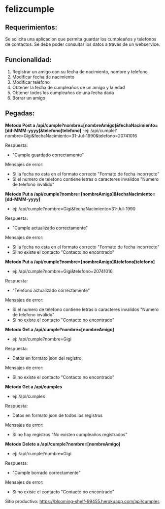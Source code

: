 # felizcumple

## Requerimientos:

Se solicita una aplicacion que permita guardar los cumpleaños y telefonos de contactos. Se debe poder consultar los datos a través de un webservice.

## Funcionalidad:

1. Registrar un amigo con su fecha de nacimiento, nombre y telefono
2. Modificar fecha de nacimiento
3. Modificar telefono
4. Obtener la fecha de cumpleaños de un amigo y la edad
5. Obtener todos los cumpleaños de una fecha dada
6. Borrar un amigo

## Pegadas:

**Metodo Post a /api/cumple?nombre=[nombreAmigo]&fechaNacimiento=[dd-MMM-yyyy]&telefono[telefono]**
-ej: /api/cumple?nombre=Gigi&fechaNacimiento=31-Jul-1990&telefono=20741016

Respuesta:
- "Cumple guardado correctamente" 

Mensajes de error: 
- Si la fecha no esta en el formato correcto "Formato de fecha incorrecto"
- Si el numero de telefono contiene letras o caracteres invalidos "Numero de telefono inválido"

**Metodo Put a /api/cumple?nombre=[nombreAmigo]&fechaNacimiento=[dd-MMM-yyyy]**

- ej: /api/cumple?nombre=Gigi&fechaNacimiento=31-Jul-1990

Respuesta:

- "Cumple actualizado correctamente"

Mensajes de error: 

- Si la fecha no esta en el formato correcto "Formato de fecha incorrecto"
- Si no existe el contacto "Contacto no encontrado"

**Metodo Put a /api/cumple?nombre=[nombreAmigo]&telefono[telefono]**

- ej: /api/cumple?nombre=Gigi&telefono=20741016

Respuesta:

- "Telefono actualizado correctamente"

Mensajes de error: 

- Si el numero de telefono contiene letras o caracteres invalidos "Numero de telefono inválido"
- Si no existe el contacto "Contacto no encontrado"

**Metodo Get a /api/cumple?nombre=[nombreAmigo]**

- ej: /api/cumple?nombre=Gigi

Respuesta:

- Datos en formato json del registro

Mensajes de error: 

- Si no existe el contacto "Contacto no encontrado"

**Metodo Get a /api/cumples**

- ej: /api/cumples

Respuesta:

- Datos en formato json de todos los registros

Mensajes de error: 

- Si no hay registros "No existen cumpleaños registrados"

**Metodo Delete a /api/cumple?nombre=[nombreAmigo]**

- ej: /api/cumple?nombre=Gigi

Respuesta:

- "Cumple borrado correctamente"

Mensajes de error: 

- Si no existe el contacto "Contacto no encontrado"
 
 
Sitio productivo: https://blooming-shelf-99455.herokuapp.com/api/cumples
